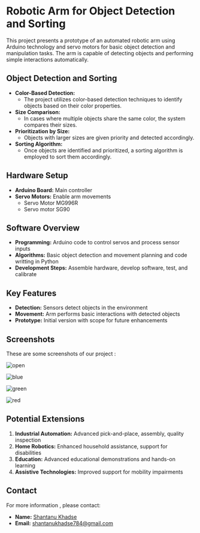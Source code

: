 # Robotic Arm for Object Detection and Sorting


This project presents a prototype of an automated robotic arm using Arduino technology and servo motors for basic object detection and manipulation tasks. The arm is capable of detecting objects and performing simple interactions automatically.

## Object Detection and Sorting

- **Color-Based Detection:**
  - The project utilizes color-based detection techniques to identify objects based on their color properties.
- **Size Comparison:**
  - In cases where multiple objects share the same color, the system compares their sizes.
- **Prioritization by Size:**
  - Objects with larger sizes are given priority and detected accordingly.
- **Sorting Algorithm:**
  - Once objects are identified and prioritized, a sorting algorithm is employed to sort them accordingly.

## Hardware Setup

- **Arduino Board:** Main controller
- **Servo Motors:** Enable arm movements
   - Servo Motor MG996R 
  -  Servo motor SG90

## Software Overview

- **Programming:** Arduino code to control servos and process sensor inputs
- **Algorithms:** Basic object detection and movement planning and code writting in Python
- **Development Steps:** Assemble hardware, develop software, test, and calibrate

## Key Features

- **Detection:** Sensors detect objects in the environment
- **Movement:** Arm performs basic interactions with detected objects
- **Prototype:** Initial version with scope for future enhancements

## Screenshots

These are some screenshots of our project :

![open](https://github.com/ShantanuKH/Hello/assets/99231251/72ff1bee-e484-4bba-a88f-27135266aa81)

![blue](https://github.com/ShantanuKH/Hello/assets/99231251/67f0580b-b7eb-4003-bea7-ab0715a86e42)

![green](https://github.com/ShantanuKH/Hello/assets/99231251/3cf40d3d-286f-480f-862d-61185b2b8c6d)

![red](https://github.com/ShantanuKH/Hello/assets/99231251/2d3b819e-461c-4f57-bc3d-a388023b1d0b)



## Potential Extensions

1. **Industrial Automation:** Advanced pick-and-place, assembly, quality inspection
2. **Home Robotics:** Enhanced household assistance, support for disabilities
3. **Education:** Advanced educational demonstrations and hands-on learning
4. **Assistive Technologies:** Improved support for mobility impairments


## Contact

For more information , please contact:
- **Name:** [Shantanu Khadse](https://github.com/ShantanuKH)
- **Email:** shantanukhadse784@gmail.com

